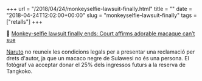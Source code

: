 +++
url = "/2018/04/24/monkeyselfie-lawsuit-finally.html"
title = ""
date = "2018-04-24T12:02:00+00:00"
slug = "monkeyselfie-lawsuit-finally"
tags = ["retalls"]
+++

📎 [Monkey-selfie lawsuit finally ends: Court affirms adorable macaque can’t sue](https://arstechnica.com/tech-policy/2018/04/monkey-selfie-lawsuit-finally-ends-court-affirms-adorable-macaque-cant-sue/)

[Naruto](https://en.wikipedia.org/wiki/Monkey_selfie_copyright_dispute) no reuneix les condicions legals per a presentar una reclamació per drets d'autor, ja que un macaco negre de Sulawesi no és una persona. El fotògraf va acceptar donar el 25% dels ingressos futurs a la reserva de Tangkoko.

